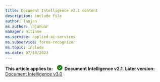 ```yaml
---
title: Document Intelligence v2.1 content
description: include file
author: laujan
ms.author: lajanuar
manager: nitinme
ms.service: applied-ai-services
ms.subservice: forms-recognizer
ms.topic: include
ms.date: 07/18/2023
---
```


**This article applies to:** ![Document Intelligence v2.1 checkmark](../media/yes-icon.png) **Document Intelligence v2.1**. **Later version:** [Document Intelligence v3.0](?view=form-recog-3.0.0&preserve-view=true)
